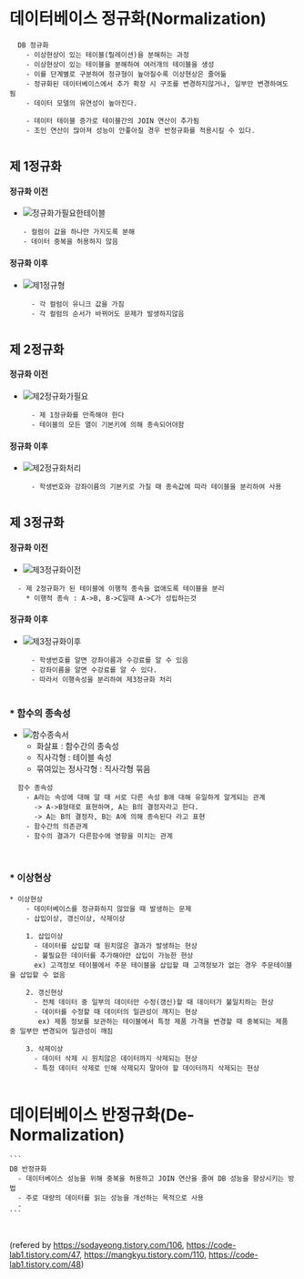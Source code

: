 # 데이터베이스 정규화(Normalization)

  ```
    DB 정규화
      - 이상현상이 있는 테이블(릴레이션)을 분해하는 과정
      - 이상현상이 있는 테이블을 분해하여 여러개의 테이블을 생성
      - 이를 단계별로 구분하여 정규형이 높아질수록 이상현상은 줄어듦
      - 정규화된 데이터베이스에서 추가 확장 시 구조를 변경하지않거나, 일부만 변경하여도 됨
      - 데이터 모델의 유연성이 높아진다.
      
      - 데이터 테이블 증가로 테이블간의 JOIN 연산이 추가됨
      - 조인 연산이 많아져 성능이 안좋아질 경우 반정규화를 적용시킬 수 있다.
  ```
  #  
  ## 제 1정규화
  #### 정규화 이전
  - ![정규화가필요한테이블](https://github.com/pnci1029/TIL/assets/81909140/eb691d88-86ec-47fb-badc-63a23fd2b644)
    ```
    - 컬럼이 값을 하나만 가지도록 분해
    - 데이터 중복을 허용하지 않음
    ```
  #### 정규화 이후
  - ![제1정규형](https://github.com/pnci1029/TIL/assets/81909140/1e39079b-fcd7-4507-9c18-b54545cb6979)
    ```
      - 각 컬럼이 유니크 값을 가짐
      - 각 컬럼의 순서가 바뀌어도 문제가 발생하지않음
    ```
  #  
  ## 제 2정규화
  #### 정규화 이전
  - ![제2정규화가필요](https://github.com/pnci1029/TIL/assets/81909140/653ecf35-cfe4-466b-9329-cc1e37b89316)
    ```
      - 제 1정규화를 만족해야 한다
      - 테이블의 모든 열이 기본키에 의해 종속되어야함
    ```
  #### 정규화 이후
  - ![제2정규화처리](https://github.com/pnci1029/TIL/assets/81909140/170a1404-2c5f-4c11-a501-d0f98c8e17e7)
    ```
      - 학생번호와 강좌이름의 기본키로 가질 때 종속값에 따라 테이블을 분리하여 사용
    ```
  #  
  ## 제 3정규화
  #### 정규화 이전
  - ![제3정규화이전](https://github.com/pnci1029/TIL/assets/81909140/729df3d0-0e25-4ba1-aa55-8c0a99f3550b)
  ```
    - 제 2정규화가 된 테이블에 이행적 종속을 없애도록 테이블을 분리
      * 이행적 종속 : A->B, B->C일때 A->C가 성립하는것
  ```
  #### 정규화 이후
  - ![제3정규화이후](https://github.com/pnci1029/TIL/assets/81909140/6c19ab25-c8d3-4926-b14c-4cf6f3d986b0)
    ```
      - 학생번호를 알면 강좌이름과 수강료를 알 수 있음
      - 강좌이름을 알면 수강료를 알 수 있다.
      - 따라서 이행속성을 분리하여 제3정규화 처리
    ```
  #  
  ### * 함수의 종속성
  - ![함수종속서](https://github.com/pnci1029/TIL/assets/81909140/d5d87fda-def4-4bd4-8b21-c256443f03e2)
    - 화살표 : 함수간의 종속성
    - 직사각형 : 테이블 속성
    - 묶여있는 정사각형 : 직사각형 묶음
  ```
    함수 종속성
      - A라는 속성에 대해 알 때 서로 다른 속성 B애 대해 유일하게 알게되는 관계
        -> A->B형태로 표현하며, A는 B의 결정자라고 한다.
        -> A는 B의 결정자, B는 A에 의해 종속된다 라고 표현
      - 함수간의 의존관계
      - 함수의 결과가 다른함수에 영향을 미치는 관계 
    
  ```
  #  
  ### * 이상현상
  ```
  * 이상현상 
      - 데이터베이스를 정규화하지 않았을 때 발생하는 문제
      - 삽입이상, 갱신이상, 삭제이상
      
      1. 삽입이상
        - 데이터를 삽입할 때 원치않은 결과가 발생하는 현상
        - 불필요한 데이터를 추가해야만 삽입이 가능한 현상
        ex) 고객정보 테이블에서 주문 테이블을 삽입할 때 고객정보가 없는 경우 주문테이블을 삽입할 수 없음
      
      2. 갱신현상
        - 전체 데이터 중 일부의 데이터만 수정(갱신)할 때 데이터가 불일치하는 현상
        - 데이터를 수정할 때 데이터의 일관성이 깨지는 현상
         ex) 제품 정보를 보관하는 테이블에서 특정 제품 가격을 변경할 때 중복되는 제품 중 일부만 변경되어 일관성이 깨짐
         
      3. 삭제이상
        - 데이터 삭제 시 원치않은 데이터까지 삭제되는 현상
        - 특정 데이터 삭제로 인해 삭제되지 말아야 할 데이터까지 삭제되는 현상
        
  ```
  #  
  #  
  # 데이터베이스 반정규화(De-Normalization)
    ```
    DB 반정규화
      - 데이터베이스 성능을 위해 중복을 허용하고 JOIN 연산을 줄여 DB 성능을 향상시키는 방법
      - 주로 대량의 데이터를 읽는 성능을 개선하는 목적으로 사용
      - 
    ```
  #  
  #  
  #  
  #  
  #  
(refered by https://sodayeong.tistory.com/106, https://code-lab1.tistory.com/47, https://mangkyu.tistory.com/110, https://code-lab1.tistory.com/48)
